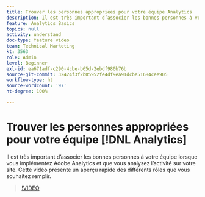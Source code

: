 ```yaml
---
title: Trouver les personnes appropriées pour votre équipe Analytics
description: Il est très important d’associer les bonnes personnes à votre équipe lorsque vous implémentez Adobe Analytics et que vous analysez l’activité sur votre site. Cette vidéo présente un aperçu rapide des différents rôles que vous souhaitez remplir.
feature: Analytics Basics
topics: null
activity: understand
doc-type: feature video
team: Technical Marketing
kt: 3563
role: Admin
level: Beginner
exl-id: ea671adf-c290-4cbe-b65d-2ebdf980b76b
source-git-commit: 32424f3f2b05952fe4df9ea91dcbe51684cee905
workflow-type: ht
source-wordcount: '97'
ht-degree: 100%

---
```


# Trouver les personnes appropriées pour votre équipe [!DNL Analytics]

Il est très important d’associer les bonnes personnes à votre équipe lorsque vous implémentez Adobe Analytics et que vous analysez l’activité sur votre site. Cette vidéo présente un aperçu rapide des différents rôles que vous souhaitez remplir.

>[!VIDEO](https://video.tv.adobe.com/v/28756/?quality=12)
